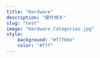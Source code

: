 ```yaml
---
title: "Hardware"
description: "硬件相关"
slug: "test"
image: "Hardware_Categories.jpg"
style:
    background: "#f7768e"
    color: "#fff"
---
```

